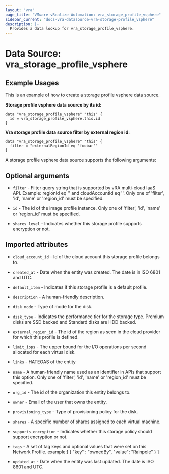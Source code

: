 ```yaml
---
layout: "vra"
page_title: "VMware vRealize Automation: vra_storage_profile_vsphere"
sidebar_current: "docs-vra-datasource-vra-storage-profile_vsphere"
description: |-
  Provides a data lookup for vra_storage_profile_vsphere.
---
```


# Data Source: vra_storage_profile_vsphere
## Example Usages
This is an example of how to create a storage profile vsphere data source.

**Storage profile vsphere data source by its id:**

```hcl
data "vra_storage_profile_vsphere" "this" {
  id = vra_storage_profile_vsphere.this.id
}
```

**Vra storage profile data source filter by external region id:**

```hcl
data "vra_storage_profile_vsphere" "this" {
  filter = "externalRegionId eq 'foobar'"
}
```

A storage profile vsphere data source supports the following arguments:

## Optional arguments

* `filter` - Filter query string that is supported by vRA multi-cloud IaaS API. Example: regionId eq '<regionId>' and cloudAccountId eq '<cloudAccountId>'. Only one of 'filter', 'id', 'name' or 'region_id' must be specified.

* `id` - The id of the image profile instance.  Only one of 'filter', 'id', 'name' or 'region_id' must be specified.

* `shares_level` - Indicates whether this storage profile supports encryption or not.

## Imported attributes
* `cloud_account_id` - Id of the cloud account this storage profile belongs to.

* `created_at` - Date when the entity was created. The date is in ISO 6801 and UTC.

* `default_item` - Indicates if this storage profile is a default profile.

* `description` - A human-friendly description.

* `disk_mode` -  Type of mode for the disk.

* `disk_type` -  Indicates the performance tier for the storage type. Premium disks are SSD backed and Standard disks are HDD backed.

* `external_region_id` - The id of the region as seen in the cloud provider for which this profile is defined.

* `limit_iops` - The upper bound for the I/O operations per second allocated for each virtual disk.

* `links` - HATEOAS of the entity

* `name` - A human-friendly name used as an identifier in APIs that support this option.  Only one of 'filter', 'id', 'name' or 'region_id' must be specified.

* `org_id` - The id of the organization this entity belongs to.

* `owner` - Email of the user that owns the entity.

* `provisioning_type` - Type of provisioning policy for the disk.

* `shares` - A specific number of shares assigned to each virtual machine.

* `supports_encryption` - Indicates whether this storage policy should support encryption or not.

* `tags` - A set of tag keys and optional values that were set on this Network Profile.
                      example:[ { "key" : "ownedBy", "value": "Rainpole" } ]

* `updated_at` - Date when the entity was last updated. The date is ISO 8601 and UTC.
